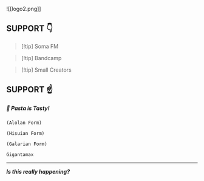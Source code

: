 ![[logo2.png]]
## SUPPORT 👇

> [!tip] Soma FM

> [!tip] Bandcamp

> [!tip] Small Creators
## SUPPORT ☝️


##### 🍝 Pasta is Tasty!

```
(Alolan Form)
```

```
(Hisuian Form)
```

```
(Galarian Form)
```

```
Gigantamax
```

----

***Is this really happening?***